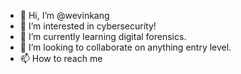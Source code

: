 - 👋 Hi, I’m @wevinkang
- 👀 I’m interested in cybersecurity!
- 🌱 I’m currently learning digital forensics.
- 💞️ I’m looking to collaborate on anything entry level.
- 📫 How to reach me

<!---
wevinkang/wevinkang is a ✨ special ✨ repository because its `README.md` (this file) appears on your GitHub profile.
You can click the Preview link to take a look at your changes.
--->
